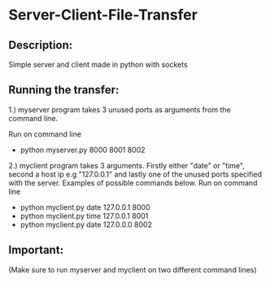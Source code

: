 # Server-Client-File-Transfer
Description:
------------------------------------------------------------------------------------------------------------------------
Simple server and client made in python with sockets

Running the transfer:
------------------------------------------------------------------------------------------------------------------------
1.) myserver program takes 3 unused ports as arguments from the command line.

Run on command line 
- python myserver.py 8000 8001 8002

2.) myclient program takes 3 arguments. Firstly either "date" or "time", second a host ip e.g "127.0.0.1" and lastly one of the unused ports specified with the server.
Examples of possible commands below.
Run on command line
- python myclient.py date 127.0.0.1 8000
- python myclient.py time 127.0.0.1 8001
- python myclient.py date 127.0.0.0 8002

Important:
------------------------------------------------------------------------------------------------------------------------
(Make sure to run myserver and myclient on two different command lines)
